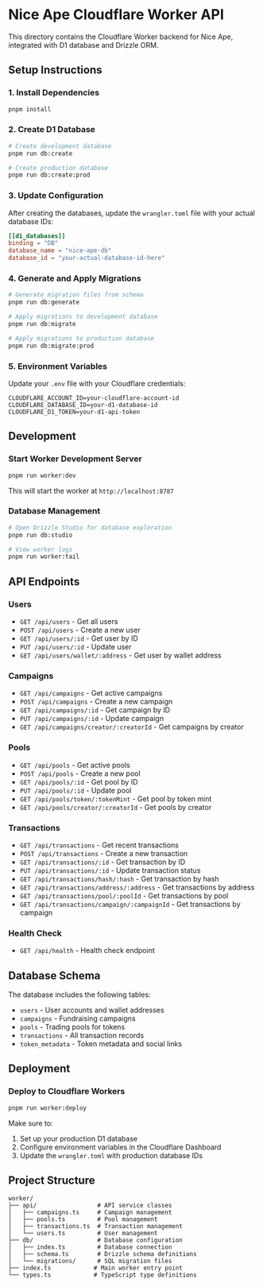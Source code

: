 # Nice Ape Cloudflare Worker API

This directory contains the Cloudflare Worker backend for Nice Ape, integrated with D1 database and Drizzle ORM.

## Setup Instructions

### 1. Install Dependencies

```bash
pnpm install
```

### 2. Create D1 Database

```bash
# Create development database
pnpm run db:create

# Create production database
pnpm run db:create:prod
```

### 3. Update Configuration

After creating the databases, update the `wrangler.toml` file with your actual database IDs:

```toml
[[d1_databases]]
binding = "DB"
database_name = "nice-ape-db"
database_id = "your-actual-database-id-here"
```

### 4. Generate and Apply Migrations

```bash
# Generate migration files from schema
pnpm run db:generate

# Apply migrations to development database
pnpm run db:migrate

# Apply migrations to production database
pnpm run db:migrate:prod
```

### 5. Environment Variables

Update your `.env` file with your Cloudflare credentials:

```env
CLOUDFLARE_ACCOUNT_ID=your-cloudflare-account-id
CLOUDFLARE_DATABASE_ID=your-d1-database-id
CLOUDFLARE_D1_TOKEN=your-d1-api-token
```

## Development

### Start Worker Development Server

```bash
pnpm run worker:dev
```

This will start the worker at `http://localhost:8787`

### Database Management

```bash
# Open Drizzle Studio for database exploration
pnpm run db:studio

# View worker logs
pnpm run worker:tail
```

## API Endpoints

### Users

- `GET /api/users` - Get all users
- `POST /api/users` - Create a new user
- `GET /api/users/:id` - Get user by ID
- `PUT /api/users/:id` - Update user
- `GET /api/users/wallet/:address` - Get user by wallet address

### Campaigns

- `GET /api/campaigns` - Get active campaigns
- `POST /api/campaigns` - Create a new campaign
- `GET /api/campaigns/:id` - Get campaign by ID
- `PUT /api/campaigns/:id` - Update campaign
- `GET /api/campaigns/creator/:creatorId` - Get campaigns by creator

### Pools

- `GET /api/pools` - Get active pools
- `POST /api/pools` - Create a new pool
- `GET /api/pools/:id` - Get pool by ID
- `PUT /api/pools/:id` - Update pool
- `GET /api/pools/token/:tokenMint` - Get pool by token mint
- `GET /api/pools/creator/:creatorId` - Get pools by creator

### Transactions

- `GET /api/transactions` - Get recent transactions
- `POST /api/transactions` - Create a new transaction
- `GET /api/transactions/:id` - Get transaction by ID
- `PUT /api/transactions/:id` - Update transaction status
- `GET /api/transactions/hash/:hash` - Get transaction by hash
- `GET /api/transactions/address/:address` - Get transactions by address
- `GET /api/transactions/pool/:poolId` - Get transactions by pool
- `GET /api/transactions/campaign/:campaignId` - Get transactions by campaign

### Health Check

- `GET /api/health` - Health check endpoint

## Database Schema

The database includes the following tables:

- `users` - User accounts and wallet addresses
- `campaigns` - Fundraising campaigns
- `pools` - Trading pools for tokens
- `transactions` - All transaction records
- `token_metadata` - Token metadata and social links

## Deployment

### Deploy to Cloudflare Workers

```bash
pnpm run worker:deploy
```

Make sure to:

1. Set up your production D1 database
2. Configure environment variables in the Cloudflare Dashboard
3. Update the `wrangler.toml` with production database IDs

## Project Structure

```
worker/
├── api/                 # API service classes
│   ├── campaigns.ts     # Campaign management
│   ├── pools.ts         # Pool management
│   ├── transactions.ts  # Transaction management
│   └── users.ts         # User management
├── db/                  # Database configuration
│   ├── index.ts         # Database connection
│   ├── schema.ts        # Drizzle schema definitions
│   └── migrations/      # SQL migration files
├── index.ts            # Main worker entry point
└── types.ts            # TypeScript type definitions
```
